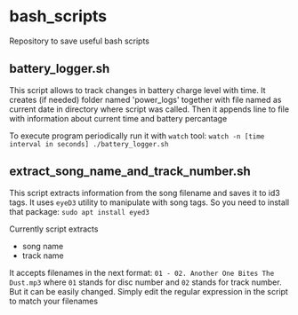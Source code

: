 # bash_scripts
Repository to save useful bash scripts

## battery_logger.sh
This script allows to track changes in battery charge level with time. It creates (if needed) folder named 'power_logs' together with file named as current date in directory where script was called. Then it appends line to file with information about current time and battery percantage


To execute program periodically run it with `watch` tool:
`watch -n [time interval in seconds] ./battery_logger.sh`

## extract_song_name_and_track_number.sh 
This script extracts information from the song filename and saves it to id3 tags. It uses `eyeD3` utility to manipulate with song tags. So you need to install that package: `sudo apt install eyed3`


Currently script extracts
* song name
* track name

It accepts filenames in the next format: `01 - 02. Another One Bites The Dust.mp3` where `01` stands for disc number and `02` stands for track number. But it can be easily changed. Simply edit the regular expression in the script to match your filenames
